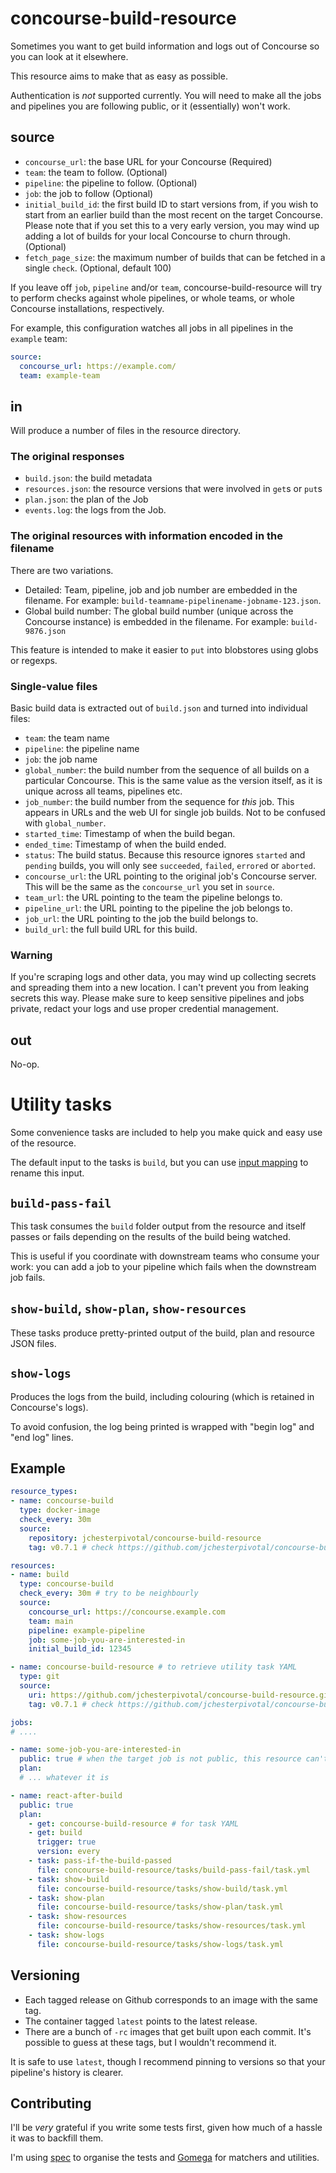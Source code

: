 # concourse-build-resource

Sometimes you want to get build information and logs out of Concourse so you can look at it elsewhere. 

This resource aims to make that as easy as possible.

Authentication is _not_ supported currently. You will need to make all the jobs and pipelines you are following public, or it (essentially) won't work.

## source

* `concourse_url`: the base URL for your Concourse (Required)
* `team`: the team to follow. (Optional)
* `pipeline`: the pipeline to follow. (Optional)
* `job`: the job to follow (Optional)
* `initial_build_id`: the first build ID to start versions from, if you wish to start from an earlier build than
  the most recent on the target Concourse. Please note that if you set this to a very early version, you may wind
  up adding a  lot of builds for your local Concourse to churn through. (Optional)
* `fetch_page_size`: the maximum number of builds that can be fetched in a single `check`. (Optional, default 100)

If you leave off `job`, `pipeline` and/or `team`, concourse-build-resource will try to perform checks against whole
pipelines, or whole teams, or whole Concourse installations, respectively.

For example, this configuration watches all jobs in all pipelines in the `example` team:

```yaml
source:
  concourse_url: https://example.com/
  team: example-team
```

## in

Will produce a number of files in the resource directory.

### The original responses

* `build.json`: the build metadata
* `resources.json`: the resource versions that were involved in `get`s or `put`s
* `plan.json`: the plan of the Job
* `events.log`: the logs from the Job.

### The original resources with information encoded in the filename

There are two variations.

* Detailed: Team, pipeline, job and job number are embedded in the filename.
  For example: `build-teamname-pipelinename-jobname-123.json`.
* Global build number: The global build number (unique across the Concourse instance) is embedded in the filename.
  For example: `build-9876.json`

This feature is intended to make it easier to `put` into blobstores using globs or regexps.

### Single-value files

Basic build data is extracted out of `build.json` and turned into individual files:

* `team`: the team name
* `pipeline`: the pipeline name
* `job`: the job name
* `global_number`: the build number from the sequence of all builds on a particular Concourse.
   This is the same value as the version itself, as it is unique across all teams, pipelines etc.
* `job_number`: the build number from the sequence for _this_ job. This appears in URLs and the
   web UI for single job builds. Not to be confused with `global_number`.
* `started_time`: Timestamp of when the build began.
* `ended_time`: Timestamp of when the build ended.
* `status`: The build status. Because this resource ignores `started` and `pending` builds, you will
   only see `succeeded`, `failed`, `errored` or `aborted`.
* `concourse_url`: the URL pointing to the original job's Concourse server. This will be the same as the `concourse_url`
  you set in `source`.
* `team_url`: the URL pointing to the team the pipeline belongs to.
* `pipeline_url`: the URL pointing to the pipeline the job belongs to.
* `job_url`: the URL pointing to the job the build belongs to.
* `build_url`: the full build URL for this build.

### Warning

If you're scraping logs and other data, you may wind up collecting secrets and spreading them into a new location.
I can't prevent you from leaking secrets this way. Please make sure to keep sensitive pipelines and jobs private,
redact your logs and use proper credential management.

## out

No-op.

# Utility tasks

Some convenience tasks are included to help you make quick and easy use of the resource.

The default input to the tasks is `build`, but you can use 
[input mapping](https://concourse-ci.org/task-step.html#input_mapping) to rename this input.

## `build-pass-fail`

This task consumes the `build` folder output from the resource and itself passes or fails depending 
on the results of the build being watched.

This is useful if you coordinate with downstream teams who consume your work: you can add a job to your pipeline
which fails when the downstream job fails.

## `show-build`, `show-plan`, `show-resources`

These tasks produce pretty-printed output of the build, plan and resource JSON files.

## `show-logs`

Produces the logs from the build, including colouring (which is retained in Concourse's logs).

To avoid confusion, the log being printed is wrapped with "begin log" and "end log" lines.

## Example

```yaml
resource_types:
- name: concourse-build
  type: docker-image
  check_every: 30m
  source:
    repository: jchesterpivotal/concourse-build-resource
    tag: v0.7.1 # check https://github.com/jchesterpivotal/concourse-build-resource/releases

resources:
- name: build
  type: concourse-build
  check_every: 30m # try to be neighbourly
  source:
    concourse_url: https://concourse.example.com
    team: main
    pipeline: example-pipeline
    job: some-job-you-are-interested-in
    initial_build_id: 12345

- name: concourse-build-resource # to retrieve utility task YAML
  type: git
  source:
    uri: https://github.com/jchesterpivotal/concourse-build-resource.git
    tag: v0.7.1 # check https://github.com/jchesterpivotal/concourse-build-resource/releases

jobs:
# ....

- name: some-job-you-are-interested-in
  public: true # when the target job is not public, this resource can't get its data
  plan:
  # ... whatever it is

- name: react-after-build
  public: true
  plan:
    - get: concourse-build-resource # for task YAML
    - get: build
      trigger: true
      version: every
    - task: pass-if-the-build-passed
      file: concourse-build-resource/tasks/build-pass-fail/task.yml
    - task: show-build
      file: concourse-build-resource/tasks/show-build/task.yml
    - task: show-plan
      file: concourse-build-resource/tasks/show-plan/task.yml
    - task: show-resources
      file: concourse-build-resource/tasks/show-resources/task.yml
    - task: show-logs
      file: concourse-build-resource/tasks/show-logs/task.yml
```

## Versioning

* Each tagged release on Github corresponds to an image with the same tag.
* The container tagged `latest` points to the latest release.
* There are a bunch of `-rc` images that get built upon each commit. It's possible to guess at these tags, but I wouldn't recommend it.

It is safe to use `latest`, though I recommend pinning to versions so that your pipeline's history is clearer.

## Contributing

I'll be _very_ grateful if you write some tests first, given how much of a hassle it was to backfill them.

I'm using [spec](https://github.com/sclevine/spec) to organise the tests and
[Gomega](https://github.com/onsi/gomega) for matchers and utilities.
